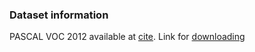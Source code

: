 ### Dataset information
PASCAL VOC 2012 available at [cite](http://host.robots.ox.ac.uk/pascal/VOC/voc2012/index.html#devkit). Link for 
[downloading](http://host.robots.ox.ac.uk/pascal/VOC/voc2012/VOCtrainval_11-May-2012.tar)